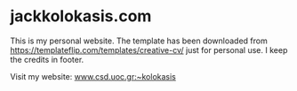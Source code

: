 # jackkolokasis.com

This is my personal website. The template has been downloaded from https://templateflip.com/templates/creative-cv/ just for personal use. I keep the credits in footer.

Visit my website: www.csd.uoc.gr:~kolokasis
